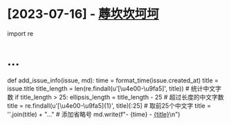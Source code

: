 # [2023-07-16] - [蓐坎坎坷坷](https://github.com/jaydong2016/gitblog/issues/34)

import re

# ...

def add_issue_info(issue, md):
    time = format_time(issue.created_at)
    title = issue.title
    title_length = len(re.findall(u'[\u4e00-\u9fa5]', title))  # 统计中文字数
    if title_length > 25:
        ellipsis_length = title_length - 25  # 超过长度的中文字数
        title = re.findall(u'[\u4e00-\u9fa5]{1}', title)[:25]  # 取前25个中文字
        title = ''.join(title) + "..."  # 添加省略号
    md.write(f"- {time} - [{title}]({issue.html_url})\n")
